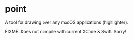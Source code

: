 # point

A tool for drawing over any macOS applications (highlighter).

FIXME: Does not compile with current XCode & Swift. Sorry!
